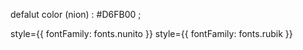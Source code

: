 defalut color (nion) : #D6FB00 ;

style={{ fontFamily: fonts.nunito }}
style={{ fontFamily: fonts.rubik }}





